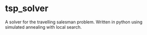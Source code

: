 tsp_solver
==========

A solver for the travelling salesman problem. Written in python using simulated annealing with local search.
